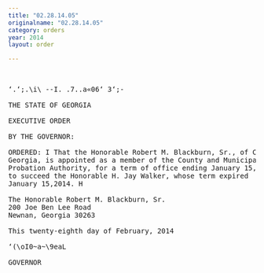 ```yaml
---
title: "02.28.14.05"
originalname: "02.28.14.05"
category: orders
year: 2014
layout: order

---
```

<pre>
 

‘.‘;.\i\ --I. .7..a«06‘ 3‘;-

THE STATE OF GEORGIA

EXECUTIVE ORDER

BY THE GOVERNOR:

ORDERED: I That the Honorable Robert M. Blackburn, Sr., of Coweta County,
Georgia, is appointed as a member of the County and Municipal
Probation Authority, for a term of office ending January 15, 2019,
to succeed the Honorable H. Jay Walker, whose term expired
January 15,2014. H

The Honorable Robert M. Blackburn, Sr.
200 Joe Ben Lee Road
Newnan, Georgia 30263

This twenty-eighth day of February, 2014

‘(\oI0~a~\9eaL

GOVERNOR

</pre>

